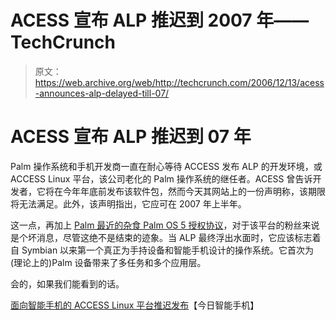 # ACESS 宣布 ALP 推迟到 2007 年——TechCrunch

> 原文：<https://web.archive.org/web/http://techcrunch.com/2006/12/13/acess-announces-alp-delayed-till-07/>

# ACESS 宣布 ALP 推迟到 07 年

Palm 操作系统和手机开发商一直在耐心等待 ACCESS 发布 ALP 的开发环境，或 ACCESS Linux 平台，该公司老化的 Palm 操作系统的继任者。ACESS 曾告诉开发者，它将在今年年底前发布该软件包，然而今天其网站上的一份声明称，该期限将无法满足。此外，该声明指出，它应可在 2007 年上半年。

这一点，再加上 [Palm 最近的杂食 Palm OS 5 授权协议](https://web.archive.org/web/20201126003053/http://crunchgear.com/2006/12/07/palm-gets-palmos-guts-planning-new-os-or-just-fixing-whats-broken/)，对于该平台的粉丝来说是个坏消息，尽管这绝不是结束的迹象。当 ALP 最终浮出水面时，它应该标志着自 Symbian 以来第一个真正为手持设备和智能手机设计的操作系统。它首次为(理论上的)Palm 设备带来了多任务和多个应用层。

会的，如果我们能看到的话。

[面向智能手机的 ACCESS Linux 平台推迟发布](https://web.archive.org/web/20201126003053/http://www.smartphonetoday.com/articles/2006/12/2006-12-12-Release-of-ACCESS.html)【今日智能手机】